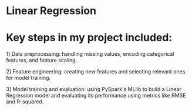 # Linear Regression

# Key steps in my project included:

1] Data preprocessing: handling missing values, encoding categorical features, and feature scaling.

2] Feature engineering: creating new features and selecting relevant ones for model training.

3] Model training and evaluation: using PySpark's MLlib to build a Linear Regression model and evaluating its performance using metrics like RMSE and R-squared.
